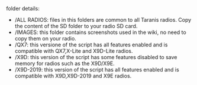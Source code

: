 folder details:

- /ALL RADIOS: files in this folders are common to all Taranis radios. Copy the content of the SD folder to your radio SD card.
- /IMAGES: this folder contains screenshots used in the wiki, no need to copy them on your radio.
- /QX7: this versione of the script has all features enabled and is compatible with QX7,X-Lite and X9D-Lite radios.
- /X9D: this version of the script has some features disabled to save memory for radios such as the X9D/X9E.
- /X9D-2019: this version of the script has all features enabled and is compatible with X9D,X9D-2019 and X9E radios.

